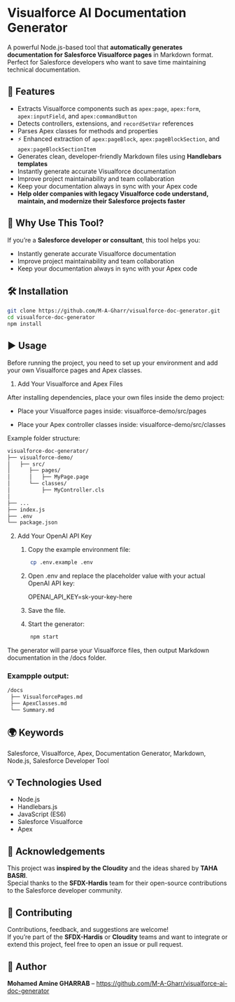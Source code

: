 # Visualforce AI Documentation Generator

A powerful Node.js-based tool that **automatically generates documentation for Salesforce Visualforce pages** in Markdown format.  
Perfect for Salesforce developers who want to save time maintaining technical documentation.

## 🚀 Features
- Extracts Visualforce components such as `apex:page`, `apex:form`, `apex:inputField`, and `apex:commandButton`
- Detects controllers, extensions, and `recordSetVar` references
- Parses Apex classes for methods and properties
- ⚡ Enhanced extraction of `apex:pageBlock`, `apex:pageBlockSection`, and `apex:pageBlockSectionItem`
- Generates clean, developer-friendly Markdown files using **Handlebars templates**
- Instantly generate accurate Visualforce documentation
- Improve project maintainability and team collaboration
- Keep your documentation always in sync with your Apex code
- **Help older companies with legacy Visualforce code understand, maintain, and modernize their Salesforce projects faster**

## 🧩 Why Use This Tool?
If you’re a **Salesforce developer or consultant**, this tool helps you:
- Instantly generate accurate Visualforce documentation
- Improve project maintainability and team collaboration
- Keep your documentation always in sync with your Apex code

## 🛠️ Installation
```bash
git clone https://github.com/M-A-Gharr/visualforce-doc-generator.git
cd visualforce-doc-generator
npm install
```

## ▶️ Usage

Before running the project, you need to set up your environment and add your own Visualforce pages and Apex classes.

1. Add Your Visualforce and Apex Files

After installing dependencies, place your own files inside the demo project:

- Place your Visualforce pages inside:
    visualforce-demo/src/pages

- Place your Apex controller classes inside:
    visualforce-demo/src/classes

Example folder structure:
```bash
visualforce-doc-generator/
├── visualforce-demo/
│   ├── src/
│      ├── pages/
│      │   ├── MyPage.page
│      └── classes/
│          ├── MyController.cls
│ 
├── ...
├── index.js
├── .env
└── package.json

```
2. Add Your OpenAI API Key
    1. Copy the example environment file:
    ```bash
        cp .env.example .env
    ```

    2. Open .env and replace the placeholder value with your actual OpenAI API key:

        OPENAI_API_KEY=sk-your-key-here

    3. Save the file.

    4. Start the generator:
    ```bash
        npm start
    ```

The generator will parse your Visualforce files, then output Markdown documentation in the /docs folder.

### Exampple output:
```bash
/docs
 ├── VisualforcePages.md
 ├── ApexClasses.md
 └── Summary.md
 ```

## 🌍 Keywords

Salesforce, Visualforce, Apex, Documentation Generator, Markdown, Node.js, Salesforce Developer Tool

## 💡 Technologies Used

-   Node.js
-   Handlebars.js
-   JavaScript (ES6)
-   Salesforce Visualforce
-   Apex

## 🙌 Acknowledgements

This project was **inspired by the Cloudity** and the ideas shared by **TAHA BASRI**.  
Special thanks to the **SFDX-Hardis** team for their open-source contributions to the Salesforce developer community.

## 🤝 Contributing

Contributions, feedback, and suggestions are welcome!  
If you’re part of the **SFDX-Hardis** or **Cloudity** teams and want to integrate or extend this project, feel free to open an issue or pull request.

## 👤 Author

**Mohamed Amine GHARRAB** – https://github.com/M-A-Gharr/visualforce-ai-doc-generator
